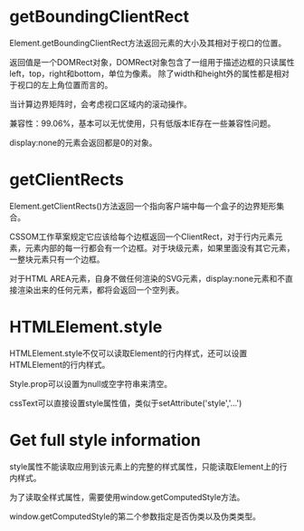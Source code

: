 # getBoundingClientRect

Element.getBoundingClientRect方法返回元素的大小及其相对于视口的位置。

返回值是一个DOMRect对象，DOMRect对象包含了一组用于描述边框的只读属性left，top，right和bottom，单位为像素。
除了width和height外的属性都是相对于视口的左上角位置而言的。

当计算边界矩阵时，会考虑视口区域内的滚动操作。

兼容性：99.06%，基本可以无忧使用，只有低版本IE存在一些兼容性问题。

display:none的元素会返回都是0的对象。

# getClientRects

Element.getClientRects()方法返回一个指向客户端中每一个盒子的边界矩形集合。

CSSOM工作草案规定它应该给每个边框返回一个ClientRect，对于行内元素元素，元素内部的每一行都会有一个边框。对于块级元素，如果里面没有其它元素，一整块元素只有一个边框。

对于HTML AREA元素，自身不做任何渲染的SVG元素，display:none元素和不直接渲染出来的任何元素，都将会返回一个空列表。

# HTMLElement.style

HTMLElement.style不仅可以读取Element的行内样式，还可以设置HTMLElement的行内样式。

Style.prop可以设置为null或空字符串来清空。

cssText可以直接设置style属性值，类似于setAttribute('style','...')

# Get full style information

style属性不能读取应用到该元素上的完整的样式属性，只能读取Element上的行内样式。

为了读取全样式属性，需要使用window.getComputedStyle方法。

  window.getComputedStyle的第二个参数指定是否伪类以及伪类类型。

